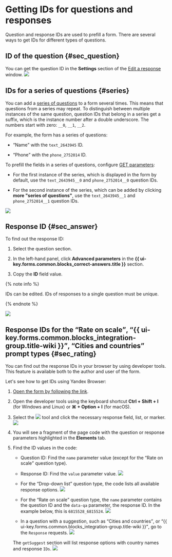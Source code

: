 # Getting IDs for questions and responses

Question and response IDs are used to prefill a form. There are several ways to get IDs for different types of questions.

## ID of the question {#sec_question}

You can get the question ID in the **Settings** section of the [Edit a response](add-questions.md#section_jpy_2xg_qbb) window.
![](../_assets/forms/question-id-new.png)

## IDs for a series of questions {#series}

You can add a [series of questions](blocks-ref/series.md) to a form several times. This means that questions from a series may repeat. To distinguish between multiple instances of the same question, question IDs that belong in a series get a suffix, which is the instance number after a double underscore. The numbers start with zero: `__0`, `__1`, `__2`.

For example, the form has a series of questions:

* <q>Name</q> with the `text_2643945` ID.

* <q>Phone</q> with the `phone_2752014` ID.

To prefill the fields in a series of questions, configure [GET parameters](get-params.md):

* For the first instance of the series, which is displayed in the form by default, use the `text_2643945__0` and `phone_2752014__0` question IDs.

* For the second instance of the series, which can be added by clicking **more "series of questions"**, use the `text_2643945__1` and `phone_2752014__1` question IDs.

![](../_assets/forms/code-series.png)

## Response ID {#sec_answer}

To find out the response ID:

1. Select the question section.

1. In the left-hand panel, click **Advanced parameters** in the **{{ ui-key.forms.common.blocks_correct-answers.title }}** section.

1. Copy the **ID** field value.



{% note info %}

IDs can be edited. IDs of responses to a single question must be unique.

{% endnote %}

![](../_assets/forms/answer-id.png)

## Response IDs for the <q>Rate on scale</q>, <q>{{ ui-key.forms.common.blocks_integration-group.title-wiki }}</q>, <q>Cities and countries</q> prompt types {#sec_rating}


You can find out the response IDs in your browser by using developer tools. This feature is available both to the author and user of the form.



Let's see how to get IDs using Yandex&#160;Browser:

1. [Open the form by following the link](publish.md#section_link).

1. Open the developer tools using the keyboard shortcut **Ctrl + Shift + I** (for Windows and Linux) or **⌘ + Option + I** (for macOS).

1. Select the ![](../_assets/forms/select-element.png) tool and click the necessary response field, list, or marker.
   ![](../_assets/forms/select-answer-dev.png)

1. You will see a fragment of the page code with the question or response parameters highlighted in the **Elements** tab.

1. Find the ID values in the code:
   * Question ID: Find the `name` parameter value (except for the <q>Rate on scale</q> question type).

   * Response ID: Find the `value` parameter value.
      ![](../_assets/forms/checkbox-code.png)

   
   * For the <q>Drop-down list</q> question type, the code lists all available response options.
      ![](../_assets/forms/code-list.png)


   * For the <q>Rate on scale</q> question type, the `name` parameter contains the question ID and the `data-qa` parameter, the response ID. In the example below, this is `6815528_6815524`.
   ![](../_assets/forms/answer-rating-scale-code.png)

   * In a question with a suggestion, such as <q>Cities and countries</q>, or <q>{{ ui-key.forms.common.blocks_integration-group.title-wiki }}</q>, go to the `Response` requests.
   ![](../_assets/forms/getsuggest-code.png)


   The `getSuggest` section will list response options with country names and response `IDs`.
   ![](../_assets/forms/country-code.png)
